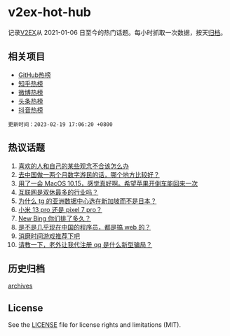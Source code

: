 # v2ex-hot-hub

 记录[V2EX](https://www.v2ex.com/)从 2021-01-06 日至今的热门话题。每小时抓取一次数据，按天[归档](archives)。
 
 ## 相关项目

- [GitHub热榜](https://github.com/snaildev/github-hot-hub)
- [知乎热榜](https://github.com/snaildev/zhihu-hot-hub)
- [微博热榜](https://github.com/snaildev/weibo-hot-hub)
- [头条热榜](https://github.com/snaildev/toutiao-hot-hub)
- [抖音热榜](https://github.com/snaildev/douyin-hot-hub)


 `更新时间：2023-02-19 17:06:20 +0800`

## 热议话题

1. [喜欢的人和自己的某些观念不合该怎么办](https://www.v2ex.com/t/917265)
1. [去中国做一两个月数字游民的话，哪个地方比较好？](https://www.v2ex.com/t/917282)
1. [用了一会 MacOS 10.15，感觉真好啊。希望苹果开倒车能回来一次](https://www.v2ex.com/t/917284)
1. [互联网是双休最多的行业吗？](https://www.v2ex.com/t/917294)
1. [为什么 tg 的亚洲数据中心选在新加坡而不是日本？](https://www.v2ex.com/t/917245)
1. [小米 13 pro 还是 pixel 7 pro？](https://www.v2ex.com/t/917289)
1. [New Bing 你们排了多久？](https://www.v2ex.com/t/917306)
1. [是不是几乎现在中国的程序员，都是搞 web 的？](https://www.v2ex.com/t/917340)
1. [消磨时间游戏推荐下吧](https://www.v2ex.com/t/917320)
1. [请教一下，老外让我代注册 qq 是什么新型骗局？](https://www.v2ex.com/t/917222)

## 历史归档

[archives](archives)

## License

See the [LICENSE](LICENSE) file for license rights and limitations (MIT).
